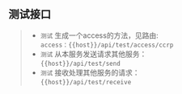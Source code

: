  
## 测试接口
> - `测试` 生成一个access的方法，见路由:    
> `access：{{host}}/api/test/access/ccrp`
> - `测试` 从本服务发送请求其他服务：  
> `{{host}}/api/test/send`
> - `测试` 接收处理其他服务的请求：  
> `{{host}}/api/test/receive`